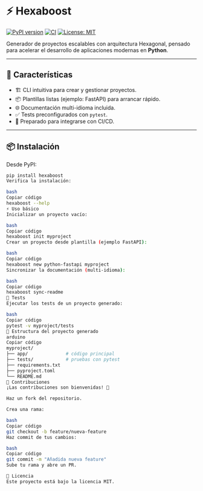 # ⚡ Hexaboost

[![PyPI version](https://badge.fury.io/py/hexaboost.svg)](https://pypi.org/project/hexaboost/)
[![CI](https://github.com/hexaboost/hexaboost/actions/workflows/ci.yml/badge.svg)](https://github.com/hexaboost/hexaboost/actions)
[![License: MIT](https://img.shields.io/badge/License-MIT-yellow.svg)](LICENSE)

Generador de proyectos escalables con arquitectura Hexagonal, pensado para acelerar el desarrollo de aplicaciones modernas en **Python**.

---

## 🚀 Características
- 🏗️ CLI intuitiva para crear y gestionar proyectos.
- 📦 Plantillas listas (ejemplo: FastAPI) para arrancar rápido.
- 🌐 Documentación multi-idioma incluida.
- ✅ Tests preconfigurados con `pytest`.
- 🔧 Preparado para integrarse con CI/CD.

---

## 📦 Instalación

Desde PyPI:

```bash
pip install hexaboost
Verifica la instalación:

bash
Copiar código
hexaboost --help
⚡ Uso básico
Inicializar un proyecto vacío:

bash
Copiar código
hexaboost init myproject
Crear un proyecto desde plantilla (ejemplo FastAPI):

bash
Copiar código
hexaboost new python-fastapi myproject
Sincronizar la documentación (multi-idioma):

bash
Copiar código
hexaboost sync-readme
🧪 Tests
Ejecutar los tests de un proyecto generado:

bash
Copiar código
pytest -v myproject/tests
📂 Estructura del proyecto generado
arduino
Copiar código
myproject/
├── app/              # código principal
├── tests/            # pruebas con pytest
├── requirements.txt
├── pyproject.toml
└── README.md
🤝 Contribuciones
¡Las contribuciones son bienvenidas! 🎉

Haz un fork del repositorio.

Crea una rama:

bash
Copiar código
git checkout -b feature/nueva-feature
Haz commit de tus cambios:

bash
Copiar código
git commit -m "Añadida nueva feature"
Sube tu rama y abre un PR.

📜 Licencia
Este proyecto está bajo la licencia MIT.
